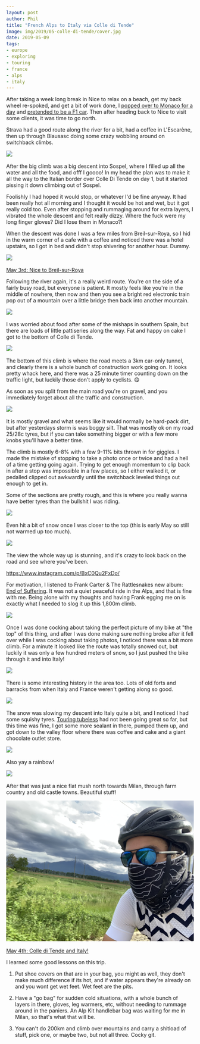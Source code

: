 ```yaml
---
layout: post
author: Phil
title: "French Alps to Italy via Colle di Tende"
image: img/2019/05-colle-di-tende/cover.jpg
date: 2019-05-09
tags:
- europe
- exploring
- touring
- france
- alps
- italy
---
```


After taking a week long break in Nice to relax on a beach, get my back wheel re-spoked, and get a bit of work done, I [popped over to Monaco for a day](https://www.strava.com/activities/2335771545) and [pretended to be a F1 car](https://www.strava.com/activities/2299203313). Then after heading back to Nice to visit some clients, it was time to go north.

Strava had a good route along the river for a bit, had a coffee in L'Escarène, then up through Blausasc doing some crazy wobbling around on switchback climbs.

![](./img/2019/05-colle-di-tende/saint-laurent.jpg)

After the big climb was a big descent into Sospel, where I filled up all the water and all the food, and offf I goooo! In my head the plan was to make it all the way to the Italian border over Colle Di Tende on day 1, but it started pissing it down climbing out of Sospel.

Foolishly I had hoped it would stop, or whatever I'd be fine anyway. It had been really hot all morning and I thought it would be hot and wet, but it got really cold too. Even after stopping and rummaging around for extra layers, I vibrated the whole descent and felt really dizzy. Where the fuck were my long finger gloves? Did I lose them in Monaco?!

When the descent was done I was a few miles from Breil-sur-Roya, so I hid in the warm corner of a cafe with a coffee and noticed there was a hotel upstairs, so I got in bed and didn't stop shivering for another hour. Dummy.

![](./img/2019/05-colle-di-tende/Breil-sur-Roya.jpg)

[May 3rd: Nice to Breil-sur-Roya](https://www.strava.com/activities/2341879639)

Following the river again, it's a really weird route. You're on the side of a fairly busy road, but everyone is patient. It mostly feels like you're in the middle of nowhere, then now and then you see a bright red electronic train pop out of a mountain over a little bridge then back into another mountain.

![](./img/2019/05-colle-di-tende/riverroad.jpg)

I was worried about food after some of the mishaps in southern Spain, but there are loads of little pattiseries along the way. Fat and happy on cake I got to the bottom of Colle di Tende.

![](./img/2019/05-colle-di-tende/base.jpg)

The bottom of this climb is where the road meets a 3km car-only tunnel, and clearly there is a whole bunch of construction work going on. It looks pretty whack here, and there was a 25 minute timer counting down on the traffic light, but luckily those don't apply to cyclists. 😋

As soon as you split from the main road you're on gravel, and you immediately forget about all the traffic and construction.

![](./img/2019/05-colle-di-tende/reasonable.jpg)

It is mostly gravel and what seems like it would normally be hard-pack dirt, but after yesterdays storm is was boggy silt. That was mostly ok on my road 25/28c tyres, but if you can take something bigger or with a few more knobs you'll have a better time.

The climb is mostly 6-8% with a few 9-11% bits thrown in for giggles. I made the mistake of stopping to take a photo once or twice and had a hell of a time getting going again. Trying to get enough momentum to clip back in after a stop was impossible in a few places, so I either walked it, or pedalled clipped out awkwardly until the switchback leveled things out enough to get in.

Some of the sections are pretty rough, and this is where you really wanna have better tyres than the bullshit I was riding.

![](./img/2019/05-colle-di-tende/rough.jpg)

Even hit a bit of snow once I was closer to the top (this is early May so still not warmed up too much).

![](./img/2019/05-colle-di-tende/snow.jpg)

The view the whole way up is stunning, and it's crazy to look back on the road and see where you've been.

https://www.instagram.com/p/BxC0Qu2FxDo/

For motivation, I listened to Frank Carter & The Rattlesnakes new album: [End of Suffering](https://open.spotify.com/album/1KS8HJ4sPoHFnryujTqXIf?si=OfrrsbqBRWGqBNS72atEZA). It was not a quiet peaceful ride in the Alps, and that is fine with me. Being alone with my thoughts and having Frank egging me on is exactly what I needed to slog it up this 1,800m climb.

![](./img/2019/05-colle-di-tende/colle-top.jpg)

Once I was done cocking about taking the perfect picture of my bike at "the top" of this thing, and after I was done making sure nothing broke after it fell over while I was cocking about taking photos, I noticed there was a bit more climb. For a minute it looked like the route was totally snowed out, but luckily it was only a few hundred meters of snow, so I just pushed the bike through it and into Italy!

![](./img/2019/05-colle-di-tende/topsnow.jpg)

There is some interesting history in the area too. Lots of old forts and barracks from when Italy and France weren't getting along so good.

![](./img/2019/05-colle-di-tende/fort.jpg)

The snow was slowing my descent into Italy quite a bit, and I noticed I had some squishy tyres. [Touring tubeless](/touring-tubeless/) had not been going great so far, but this time was fine, I got some more sealant in there, pumped them up, and got down to the valley floor where there was coffee and cake and a giant chocolate outlet store.

![](./img/2019/05-colle-di-tende/tubeless.jpg)

Also yay a rainbow!

![](./img/2019/05-colle-di-tende/rainbow.jpg)

After that was just a nice flat mush north towards Milan, through farm country and old castle towns. Beautiful stuff!

![](./img/2019/05-colle-di-tende/ninja.jpg)

[May 4th: Colle di Tende and Italy!](https://www.strava.com/activities/2341879639)

I learned some good lessons on this trip.

1. Put shoe covers on that are in your bag, you might as well, they don't make much difference if its hot, and if water appears they're already on and you wont get wet feet. Wet feet are the pits.

2. Have a "go bag" for sudden cold situations, with a whole bunch of layers in there, gloves, leg warmers, etc, without needing to rummage around in the paniers. An Alp Kit handlebar bag was waiting for me in Milan, so that's what that will be.

3. You can't do 200km and climb over mountains and carry a shitload of stuff, pick one, or maybe two, but not all three. Cocky git.